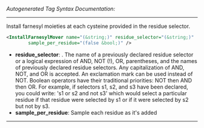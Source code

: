 <!-- THIS IS AN AUTOGENERATED FILE: Don't edit it directly, instead change the schema definition in the code itself. -->

_Autogenerated Tag Syntax Documentation:_

---
Install farnesyl moieties at each cysteine provided in the residue selector.

```xml
<InstallFarnesylMover name="(&string;)" residue_selector="(&string;)"
        sample_per_residue="(false &bool;)" />
```

-   **residue_selector**: . The name of a previously declared residue selector or a logical expression of AND, NOT (!), OR, parentheses, and the names of previously declared residue selectors. Any capitalization of AND, NOT, and OR is accepted. An exclamation mark can be used instead of NOT. Boolean operators have their traditional priorities: NOT then AND then OR. For example, if selectors s1, s2, and s3 have been declared, you could write: 's1 or s2 and not s3' which would select a particular residue if that residue were selected by s1 or if it were selected by s2 but not by s3.
-   **sample_per_residue**: Sample each residue as it's added

---
